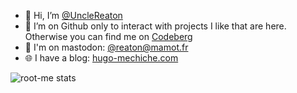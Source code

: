 - 👋 Hi, I’m [@UncleReaton](https://github.com/UncleReaton)
- 👀 I’m on Github only to interact with projects I like that are here. Otherwise you can find me on [Codeberg](https://codeberg.org/UncleReaton)
- 🐘 I'm on mastodon: [@reaton@mamot.fr](https://mamot.fr/@reaton)
- 🌐 I have a blog: [hugo-mechiche.com](https://hugo-mechiche.com)



![root-me stats](https://root-me-diff.vercel.app/rm-gh?nickname=UncleReaton-615603&style=dark)
